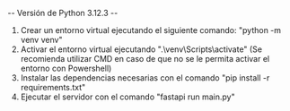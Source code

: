 -- Versión de Python 3.12.3 --
1. Crear un entorno virtual ejecutando el siguiente comando: "python -m venv venv"
2. Activar el entorno virtual ejecutando ".\venv\Scripts\activate" (Se recomienda utilizar CMD en caso de que no se le permita activar el entorno con Powershell)
3. Instalar las dependencias necesarias con el comando "pip install -r requirements.txt"
4. Ejecutar el servidor con el comando "fastapi run main.py"